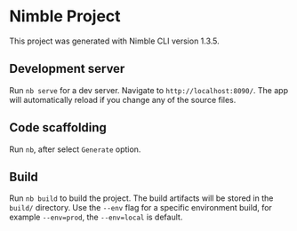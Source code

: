 # Nimble Project
This project was generated with Nimble CLI version 1.3.5.

## Development server
Run `nb serve` for a dev server. Navigate to `http://localhost:8090/`. The app will automatically reload if you change any of the source files.

## Code scaffolding
Run `nb`, after select `Generate` option.

## Build
Run `nb build` to build the project. The build artifacts will be stored in the `build/` directory. Use the `--env` flag for a specific environment build, for example `--env=prod`, the `--env=local` is default.
